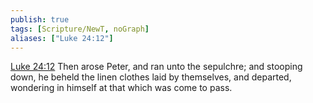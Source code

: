 ```yaml
---
publish: true
tags: [Scripture/NewT, noGraph]
aliases: ["Luke 24:12"]
---
```

[Luke 24:12](https://churchofjesuschrist.org/study/scriptures/nt/luke/24?lang=eng&id=p12#p12) Then arose Peter, and ran unto the sepulchre; and stooping down, he beheld the linen clothes laid by themselves, and departed, wondering in himself at that which was come to pass.
